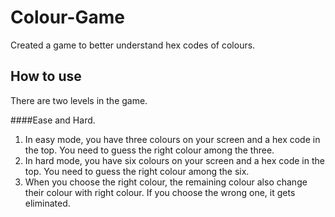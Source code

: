 # Colour-Game
Created a game to better understand hex codes of colours.

## How to use

There are two levels in the game. 

####Ease and Hard.

1. In easy mode, you have three colours on your screen and a hex code in the top. You need to guess the right colour among the three.
2. In hard mode, you have six colours on your screen and a hex code in the top. You need to guess the right colour among the six.
3. When you choose the right colour, the remaining colour also change their colour with right colour. If you choose the wrong one, it gets eliminated.
